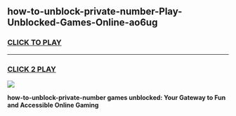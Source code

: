 
## how-to-unblock-private-number-Play-Unblocked-Games-Online-ao6ug
<h3>
<a href="https://premium76.site?title=how-to-unblock-private-number&ref=25A">CLICK TO PLAY</a></h3>
<hr>

<h3>
<a href="https://premium76.site?title=how-to-unblock-private-number&ref=25A">CLICK 2 PLAY</a>
  
</h3>

<a href="https://premium76.site?title=how-to-unblock-private-number&ref=25A"><img src="https://clearcache.store/games.png"></a>


**how-to-unblock-private-number games unblocked: Your Gateway to Fun and Accessible Online Gaming**
